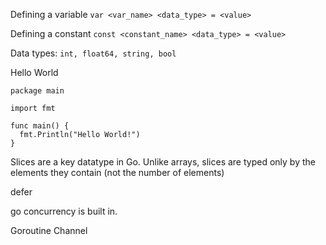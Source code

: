 Defining a variable
` var <var_name> <data_type> = <value> `

Defining a constant
` const <constant_name> <data_type> = <value> `

Data types:
` int, float64, string, bool `

Hello World
```
package main

import fmt

func main() {
  fmt.Println("Hello World!")
}
```

Slices are a key datatype in Go. Unlike arrays, slices are typed only by
the elements they contain (not the number of elements)

defer


go concurrency is built in.

Goroutine
Channel
